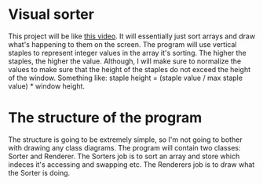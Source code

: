 # Visual sorter

This project will be like [this video](https://www.youtube.com/watch?v=kPRA0W1kECg). It will essentially just sort arrays and draw what's happening to them on the screen. The program will use vertical staples to represent integer values in the array it's sorting. The higher the staples, the higher the value. Although, I will make sure to normalize the values to make sure that the height of the staples do not exceed the height of the window. Something like: staple height = (staple value / max staple value) * window height. 

# The structure of the program

The structure is going to be extremely simple, so I'm not going to bother with drawing any class diagrams. The program will contain two classes: Sorter and Renderer. The Sorters job is to sort an array and store which indeces it's accessing and swapping etc. The Renderers job is to draw what the Sorter is doing.  
